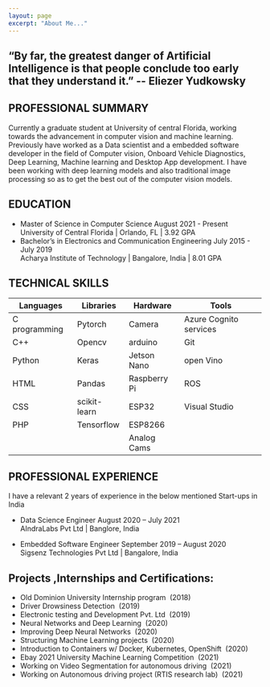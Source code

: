 ```yaml
---
layout: page
excerpt: "About Me..."
---
```



## “By far, the greatest danger of Artificial Intelligence is that people conclude too early that they understand it.”  -- Eliezer Yudkowsky

## PROFESSIONAL SUMMARY

Currently a graduate student at University of central Florida, working towards the advancement in computer vision and machine learning. Previously have worked as a Data scientist and a embedded software developer in the field of Computer vision, Onboard Vehicle Diagnostics, Deep Learning, Machine learning and Desktop App development. I have been working with deep learning models and also traditional image processing so as to get the best out of the computer vision models.

## EDUCATION

- Master of Science in Computer Science 	August 2021 - Present<br/>
        University of Central Florida | Orlando, FL | 3.92 GPA<br/>
- Bachelor’s in Electronics and Communication Engineering	July 2015 -  July 2019<br/>
        Acharya Institute of Technology | Bangalore, India | 8.01 GPA<br/>
 
## TECHNICAL SKILLS

| Languages     | Libraries     | Hardware | Tools |
| ------------- | ------------- | --------- | ------------- |
| C programming  | Pytorch  | Camera | Azure Cognito services |
| C++  | Opencv  | arduino | Git |
| Python | Keras | Jetson Nano | open Vino |
| HTML | Pandas | Raspberry Pi | ROS 
| CSS  | scikit-learn | ESP32  | Visual Studio 
| PHP | Tensorflow | ESP8266  |   |
|      |     | Analog Cams |   |

## PROFESSIONAL EXPERIENCE

I have a relevant 2 years of experience in the below mentioned Start-ups in India<br/>
- Data Science Engineer 	 August 2020 – July 2021<br/>
AIndraLabs Pvt Ltd | Banglore, India <br/>

- Embedded Software Engineer 	September 2019 – August 2020<br/>
Sigsenz Technologies Pvt Ltd | Bangalore, India<br/>


## Projects ,Internships and Certifications:

- Old Dominion University Internship program &nbsp;(2018)
- Driver Drowsiness Detection  &nbsp;(2019)
- Electronic testing and Development Pvt. Ltd  &nbsp;(2019)
- Neural Networks and Deep Learning  &nbsp;(2020)
- Improving Deep Neural Networks  &nbsp;(2020)
- Structuring Machine Learning projects  &nbsp;(2020)
- Introduction to Containers w/ Docker, Kubernetes, OpenShift  &nbsp;(2020)
- Ebay 2021 University Machine Learning Competition  &nbsp;(2021)
- Working on Video Segmentation for autonomous driving  &nbsp;(2021)
- Working on Autonomous driving project (RTIS research lab) &nbsp;(2021)

